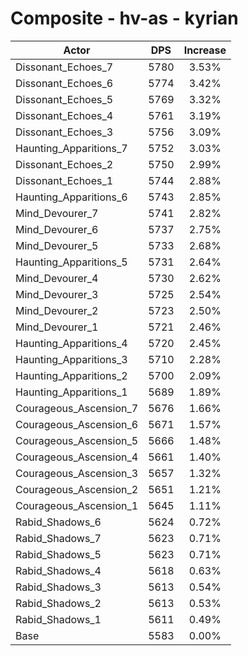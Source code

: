 # Composite - hv-as - kyrian
| Actor | DPS | Increase |
|---|:---:|:---:|
|Dissonant_Echoes_7|5780|3.53%|
|Dissonant_Echoes_6|5774|3.42%|
|Dissonant_Echoes_5|5769|3.32%|
|Dissonant_Echoes_4|5761|3.19%|
|Dissonant_Echoes_3|5756|3.09%|
|Haunting_Apparitions_7|5752|3.03%|
|Dissonant_Echoes_2|5750|2.99%|
|Dissonant_Echoes_1|5744|2.88%|
|Haunting_Apparitions_6|5743|2.85%|
|Mind_Devourer_7|5741|2.82%|
|Mind_Devourer_6|5737|2.75%|
|Mind_Devourer_5|5733|2.68%|
|Haunting_Apparitions_5|5731|2.64%|
|Mind_Devourer_4|5730|2.62%|
|Mind_Devourer_3|5725|2.54%|
|Mind_Devourer_2|5723|2.50%|
|Mind_Devourer_1|5721|2.46%|
|Haunting_Apparitions_4|5720|2.45%|
|Haunting_Apparitions_3|5710|2.28%|
|Haunting_Apparitions_2|5700|2.09%|
|Haunting_Apparitions_1|5689|1.89%|
|Courageous_Ascension_7|5676|1.66%|
|Courageous_Ascension_6|5671|1.57%|
|Courageous_Ascension_5|5666|1.48%|
|Courageous_Ascension_4|5661|1.40%|
|Courageous_Ascension_3|5657|1.32%|
|Courageous_Ascension_2|5651|1.21%|
|Courageous_Ascension_1|5645|1.11%|
|Rabid_Shadows_6|5624|0.72%|
|Rabid_Shadows_7|5623|0.71%|
|Rabid_Shadows_5|5623|0.71%|
|Rabid_Shadows_4|5618|0.63%|
|Rabid_Shadows_3|5613|0.54%|
|Rabid_Shadows_2|5613|0.53%|
|Rabid_Shadows_1|5611|0.49%|
|Base|5583|0.00%|
